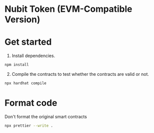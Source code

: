 # Nubit Token (EVM-Compatible Version)

# Get started

1. Install dependencies.

```bash
npm install
```

2. Compile the contracts to test whether the contracts are valid or not.

```bash
npx hardhat compile
```

# Format code

Don't format the original smart contracts

```bash
npx prettier --write .
```
